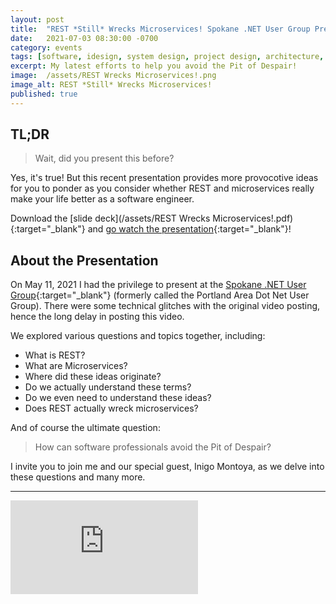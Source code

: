 ```yaml
---
layout: post
title:  "REST *Still* Wrecks Microservices! Spokane .NET User Group Presentation"
date:   2021-07-03 08:30:00 -0700
category: events
tags: [software, idesign, system design, project design, architecture, se radio, software engineering radio]
excerpt: My latest efforts to help you avoid the Pit of Despair!
image:  /assets/REST Wrecks Microservices!.png
image_alt: REST *Still* Wrecks Microservices!
published: true
---
```


## TL;DR

> Wait, did you present this before?

Yes, it's true! But this recent presentation provides more provocotive ideas for you to ponder as you consider whether REST and microservices really make your life better as a software engineer.

Download the [slide deck](/assets/REST Wrecks Microservices!.pdf){:target="_blank"} and [go watch the presentation](https://www.youtube.com/watch?v=XTUIj-YqVzs){:target="_blank"}!

## About the Presentation

On May 11, 2021 I had the privilege to present at the [Spokane .NET User Group](https://www.meetup.com/Spokane-NET-User-Group/){:target="_blank"} (formerly called the Portland Area Dot Net User Group). There were some technical glitches with the original video posting, hence the long delay in posting this video.

We explored various questions and topics together, including:

* What is REST?
* What are Microservices?
* Where did these ideas originate?
* Do we actually understand these terms?
* Do we even need to understand these ideas?
* Does REST actually wreck microservices?

And of course the ultimate question:

> How can software professionals avoid the Pit of Despair?

I invite you to join me and our special guest, Inigo Montoya, as we delve into these questions and many more.

<hr />

<div class="framer">
  <iframe src="https://www.youtube-nocookie.com/embed/XTUIj-YqVzs" frameborder="0" allow="accelerometer; encrypted-media; gyroscope; picture-in-picture" allowfullscreen></iframe>
</div>
